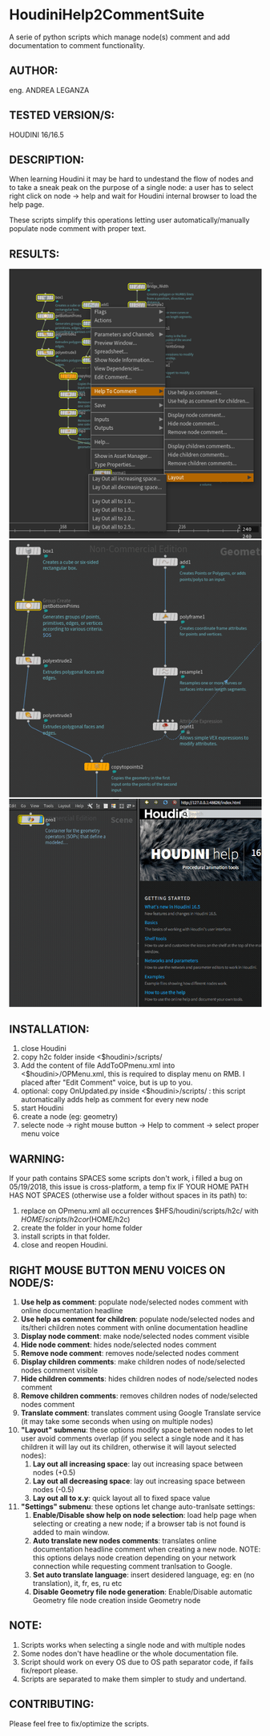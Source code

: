 # HoudiniHelp2CommentSuite
A serie of python scripts which manage node(s) comment and add documentation to comment functionality.

## AUTHOR: ## 
eng. ANDREA LEGANZA

## TESTED VERSION/S: ## 
HOUDINI 16/16.5

## DESCRIPTION: ## 
When learning Houdini it may be hard to undestand the flow of nodes and to take a sneak peak on the purpose of a single node: a user has to select right click on node -> help and wait for Houdini internal browser to load the help page.

These scripts simplify this operations letting user automatically/manually populate node comment with proper text.

## RESULTS: ##
![Script result](https://github.com/Neogene/HoudiniHelp2CommentSuite/blob/master/result.png)
![Script result](https://github.com/Neogene/HoudiniHelp2CommentSuite/blob/master/translate.gif)
![Script result](https://github.com/Neogene/HoudiniHelp2CommentSuite/blob/master/auto_help_display.gif)

## INSTALLATION: ##
1. close Houdini
2. copy h2c folder inside  <$houdini>/scripts/ 
3. Add the content of file AddToOPmenu.xml into <$houdini>/OPMenu.xml, this is required to display menu on RMB. I placed after "Edit Comment" voice, but is up to you.
4. optional: copy OnUpdated.py inside <$houdini>/scripts/ : this script automatically adds help as comment for every new node
5. start Houdini
6. create a node (eg: geometry)
7. selecte node -> right mouse button -> Help to comment -> select proper menu voice

## WARNING: ##
If your path contains SPACES some scripts don't work, i filled a bug on 05/19/2018, this issue is cross-platform, a temp fix IF YOUR HOME PATH HAS NOT SPACES (otherwise use a folder without spaces in its path) to:
1. replace on OPmenu.xml all occurrences $HFS/houdini/scripts/h2c/ with $HOME/scripts/h2c or ($HOME/h2c)
2. create the folder in your home folder
3. install scripts in that folder.
3. close and reopen Houdini.

## RIGHT MOUSE BUTTON MENU VOICES ON NODE/S: ##
1. <b>Use help as comment</b>: populate node/selected nodes comment with online documentation headline
2. <b>Use help as comment for children</b>: populate node/selected nodes and its/theri children notes comment with online documentation headline
3. <b>Display node comment</b>: make node/selected nodes comment visible
4. <b>Hide node comment</b>: hides node/selected nodes comment
5. <b>Remove node comment</b>: removes node/selected nodes comment
6. <b>Display children comments</b>: make children nodes of node/selected nodes comment visible
7. <b>Hide children comments</b>: hides children nodes of node/selected nodes comment
8. <b>Remove children comments</b>: removes children nodes of node/selected nodes comment
9. <b>Translate comment</b>: translates comment using Google Translate service (it may take some seconds when using on multiple nodes)
10. <b>"Layout" submenu</b>: these options modify space between nodes to let user avoid comments overlap (if you select a single node and it has children it will lay out its children, otherwise it will layout selected nodes):
    1. <b>Lay out all increasing space</b>: lay out increasing space between nodes (+0.5)
    2. <b>Lay out all decreasing space</b>: lay out increasing space between nodes (-0.5)
    3. <b>Lay out all to x.y</b>: quick layout all to fixed space value
11. <b>"Settings" submenu</b>: these options let change auto-tranlsate settings: 
    1. <b>Enable/Disable show help on node selection</b>: load help page when selecting or creating a new node; if a browser tab is not found is added to main window.
    2. <b>Auto translate new nodes comments</b>: translates online documentation headline comment when creating a new node. 
        NOTE: this options delays node creation depending on your network connection while requesting comment tranlsation to Google.
    3. <b>Set auto translate language</b>: insert desidered language, eg: en (no translation), it, fr, es, ru etc
    4. <b>Disable Geometry file node generation</b>: Enable/Disable automatic Geometry file node creation inside Geometry node 
## NOTE: ## 
1. Scripts works when selecting a single node and with multiple nodes
2. Some nodes don't have headline or the whole documentation file.
3. Script should work on every OS due to OS path separator code, if fails fix/report please.
4. Scripts are separated to make them simpler to study and undertand. 

## CONTRIBUTING: ##
Please feel free to fix/optimize the scripts. 